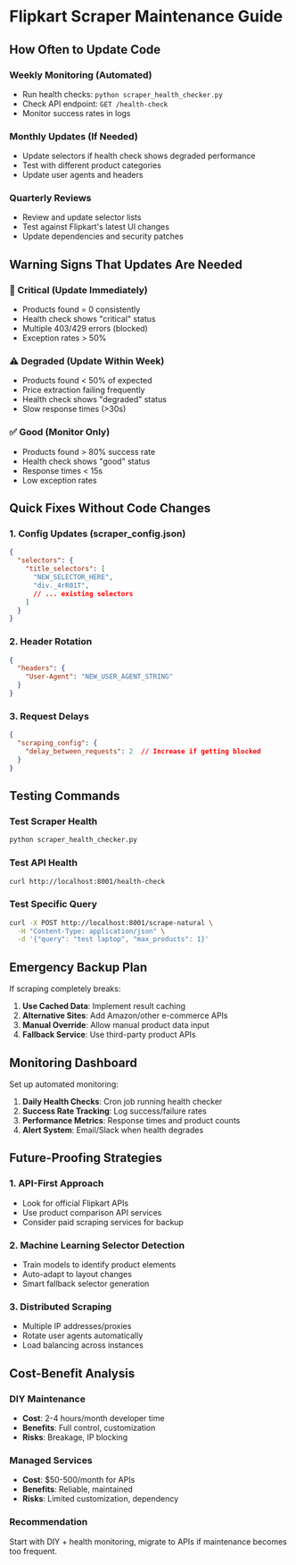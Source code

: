 # Flipkart Scraper Maintenance Guide

## How Often to Update Code

### Weekly Monitoring (Automated)
- Run health checks: `python scraper_health_checker.py`
- Check API endpoint: `GET /health-check`
- Monitor success rates in logs

### Monthly Updates (If Needed)
- Update selectors if health check shows degraded performance
- Test with different product categories
- Update user agents and headers

### Quarterly Reviews
- Review and update selector lists
- Test against Flipkart's latest UI changes
- Update dependencies and security patches

## Warning Signs That Updates Are Needed

### 🚨 Critical (Update Immediately)
- Products found = 0 consistently
- Health check shows "critical" status
- Multiple 403/429 errors (blocked)
- Exception rates > 50%

### ⚠️ Degraded (Update Within Week)
- Products found < 50% of expected
- Price extraction failing frequently
- Health check shows "degraded" status
- Slow response times (>30s)

### ✅ Good (Monitor Only)
- Products found > 80% success rate
- Health check shows "good" status
- Response times < 15s
- Low exception rates

## Quick Fixes Without Code Changes

### 1. Config Updates (scraper_config.json)
```json
{
  "selectors": {
    "title_selectors": [
      "NEW_SELECTOR_HERE",
      "div._4rR01T",
      // ... existing selectors
    ]
  }
}
```

### 2. Header Rotation
```json
{
  "headers": {
    "User-Agent": "NEW_USER_AGENT_STRING"
  }
}
```

### 3. Request Delays
```json
{
  "scraping_config": {
    "delay_between_requests": 2  // Increase if getting blocked
  }
}
```

## Testing Commands

### Test Scraper Health
```bash
python scraper_health_checker.py
```

### Test API Health
```bash
curl http://localhost:8001/health-check
```

### Test Specific Query
```bash
curl -X POST http://localhost:8001/scrape-natural \
  -H "Content-Type: application/json" \
  -d '{"query": "test laptop", "max_products": 1}'
```

## Emergency Backup Plan

If scraping completely breaks:

1. **Use Cached Data**: Implement result caching
2. **Alternative Sites**: Add Amazon/other e-commerce APIs
3. **Manual Override**: Allow manual product data input
4. **Fallback Service**: Use third-party product APIs

## Monitoring Dashboard

Set up automated monitoring:

1. **Daily Health Checks**: Cron job running health checker
2. **Success Rate Tracking**: Log success/failure rates
3. **Performance Metrics**: Response times and product counts
4. **Alert System**: Email/Slack when health degrades

## Future-Proofing Strategies

### 1. API-First Approach
- Look for official Flipkart APIs
- Use product comparison API services
- Consider paid scraping services for backup

### 2. Machine Learning Selector Detection
- Train models to identify product elements
- Auto-adapt to layout changes
- Smart fallback selector generation

### 3. Distributed Scraping
- Multiple IP addresses/proxies
- Rotate user agents automatically
- Load balancing across instances

## Cost-Benefit Analysis

### DIY Maintenance
- **Cost**: 2-4 hours/month developer time
- **Benefits**: Full control, customization
- **Risks**: Breakage, IP blocking

### Managed Services
- **Cost**: $50-500/month for APIs
- **Benefits**: Reliable, maintained
- **Risks**: Limited customization, dependency

### Recommendation
Start with DIY + health monitoring, migrate to APIs if maintenance becomes too frequent.
